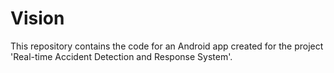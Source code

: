 # Vision
This repository contains the code for an Android app created for the project 'Real-time Accident Detection and Response System'.
